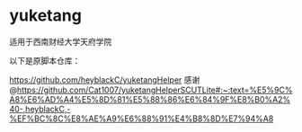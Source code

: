 # yuketang
适用于西南财经大学天府学院

以下是原脚本仓库：

https://github.com/heyblackC/yuketangHelper
感谢@https://github.com/Cat1007/yuketangHelperSCUTLite#:~:text=%E5%9C%A8%E6%AD%A4%E5%8D%81%E5%88%86%E6%84%9F%E8%B0%A2%40-,heyblackC,-%EF%BC%8C%E8%AE%A9%E6%88%91%E4%B8%8D%E7%94%A8
